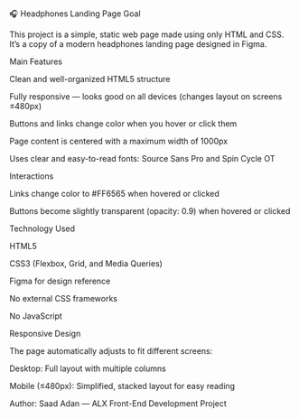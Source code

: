 🎧 Headphones Landing Page
Goal

This project is a simple, static web page made using only HTML and CSS.
It’s a copy of a modern headphones landing page designed in Figma.

Main Features

Clean and well-organized HTML5 structure

Fully responsive — looks good on all devices (changes layout on screens ≤480px)

Buttons and links change color when you hover or click them

Page content is centered with a maximum width of 1000px

Uses clear and easy-to-read fonts: Source Sans Pro and Spin Cycle OT

Interactions

Links change color to #FF6565 when hovered or clicked

Buttons become slightly transparent (opacity: 0.9) when hovered or clicked

Technology Used

HTML5

CSS3 (Flexbox, Grid, and Media Queries)

Figma for design reference

No external CSS frameworks

No JavaScript

Responsive Design

The page automatically adjusts to fit different screens:

Desktop: Full layout with multiple columns

Mobile (≤480px): Simplified, stacked layout for easy reading



Author: Saad Adan — ALX Front-End Development Project
